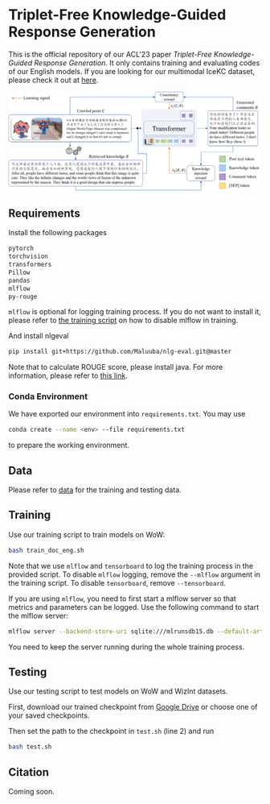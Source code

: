 # Triplet-Free Knowledge-Guided Response Generation

This is the official repository of our ACL'23 paper *Triplet-Free Knowledge-Guided Response Generation*. It only contains training and evaluating codes of our English models. If you are looking for our multimodal IceKC dataset, please check it out at [here](https://github.com/dongmingli-Ben/IceKC).

![image](assets/model.png)

## Requirements

Install the following packages
```
pytorch
torchvision
transformers
Pillow
pandas
mlflow
py-rouge
```

`mlflow` is optional for logging training process. If you do not want to install it, please refer to [the training script](#training) on how to disable mlflow in training.

And install nlgeval
```bash
pip install git+https://github.com/Maluuba/nlg-eval.git@master
```
Note that to calculate ROUGE score, please install java. For more information, please refer to [this link](https://github.com/Maluuba/nlg-eval).

### Conda Environment

We have exported our environment into `requirements.txt`. You may use

```bash
conda create --name <env> --file requirements.txt
```

to prepare the working environment.

## Data

Please refer to [data](data) for the training and testing data.

## Training

Use our training script to train models on WoW:

```bash
bash train_doc_eng.sh
```

Note that we use `mlflow` and `tensorboard` to log the training process in the provided script. To disable `mlflow` logging, remove the `--mlflow` argument in the training script. To disable `tensorboard`, remove `--tensorboard`.

If you are using `mlflow`, you need to first start a mlflow server so that metrics and parameters can be logged. Use the following command to start the mlflow server:

```bash
mlflow server --backend-store-uri sqlite:///mlrunsdb15.db --default-artifact-root mlruns
```

You need to keep the server running during the whole training process.

## Testing

Use our testing script to test models on WoW and WizInt datasets.

First, download our trained checkpoint from [Google Drive](https://drive.google.com/file/d/1azDZeBxVyAxe6eLos93ZaGcJ7rjEJLZ8/view?usp=drive_link) or choose one of your saved checkpoints.

Then set the path to the checkpoint in `test.sh` (line 2) and run

```bash
bash test.sh
```

## Citation

Coming soon.